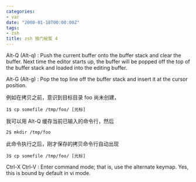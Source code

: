 ```yaml
---
categories:
- var
date: "2008-01-18T00:00:00Z"
tags:
- zsh
title: zsh 独门秘笈 4
---
```


Alt-Q (Alt-q)
: Push the current buffer onto the buffer stack and clear the buffer.
  Next time the editor starts up, the buffer will be popped off the top of the buffer stack and loaded into the editing buffer.

Alt-G (Alt-g)
: Pop the top line off the buffer stack and insert it at the cursor position.

例如在拷贝之前，意识到目标目录 foo 尚未创建，

    1$ cp somefile /tmp/foo/ [光标]
    
我可以用 Alt-Q 缓存当前已输入的命令行，然后

    2$ mkdir /tmp/foo
    
此命令执行之后，刚才保存的拷贝命令行自动出现

    3$ cp somefile /tmp/foo/ [光标]

Ctrl-X Ctrl-V
: Enter command mode;
  that is, use the alternate keymap.  Yes, this is bound by default in vi mode.
